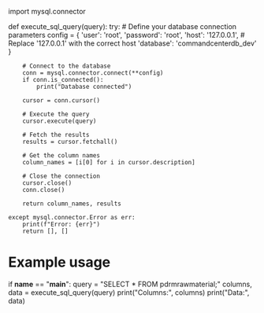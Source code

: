 import mysql.connector

def execute_sql_query(query):
    try:
        # Define your database connection parameters
        config = {
            'user': 'root',
            'password': 'root',
            'host': '127.0.0.1',  # Replace '127.0.0.1' with the correct host
            'database': 'commandcenterdb_dev'
        }

        # Connect to the database
        conn = mysql.connector.connect(**config)
        if conn.is_connected():
            print("Database connected")

        cursor = conn.cursor()

        # Execute the query
        cursor.execute(query)

        # Fetch the results
        results = cursor.fetchall()

        # Get the column names
        column_names = [i[0] for i in cursor.description]

        # Close the connection
        cursor.close()
        conn.close()

        return column_names, results

    except mysql.connector.Error as err:
        print(f"Error: {err}")
        return [], []

# Example usage
if __name__ == "__main__":
    query = "SELECT * FROM pdrmrawmaterial;"
    columns, data = execute_sql_query(query)
    print("Columns:", columns)
    print("Data:", data)
